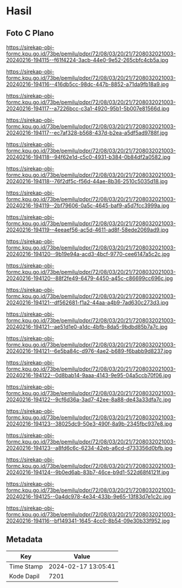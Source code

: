 # Hasil

## Foto C Plano

https://sirekap-obj-formc.kpu.go.id/73be/pemilu/pdpr/72/08/03/20/21/7208032021003-20240216-194115--f61f4224-3acb-44e0-9e52-265cbfc4cb5a.jpg

https://sirekap-obj-formc.kpu.go.id/73be/pemilu/pdpr/72/08/03/20/21/7208032021003-20240216-194116--416db5cc-98dc-447b-8852-a71da9fb18a9.jpg

https://sirekap-obj-formc.kpu.go.id/73be/pemilu/pdpr/72/08/03/20/21/7208032021003-20240216-194117--a7226bcc-c3a1-4920-95b1-5b007e81566d.jpg

https://sirekap-obj-formc.kpu.go.id/73be/pemilu/pdpr/72/08/03/20/21/7208032021003-20240216-194117--ec7af328-b568-437d-b2ea-a5df5ad9788f.jpg

https://sirekap-obj-formc.kpu.go.id/73be/pemilu/pdpr/72/08/03/20/21/7208032021003-20240216-194118--94f62e1d-c5c0-4931-b384-0b84df2a0582.jpg

https://sirekap-obj-formc.kpu.go.id/73be/pemilu/pdpr/72/08/03/20/21/7208032021003-20240216-194118--76f2df5c-f56d-44ae-8b36-2510c5035d18.jpg

https://sirekap-obj-formc.kpu.go.id/73be/pemilu/pdpr/72/08/03/20/21/7208032021003-20240216-194119--2bf79606-0a5c-4645-baf9-a5d7fcc3999a.jpg

https://sirekap-obj-formc.kpu.go.id/73be/pemilu/pdpr/72/08/03/20/21/7208032021003-20240216-194119--4eeaef56-ac5d-4611-ad8f-58ede2069ad9.jpg

https://sirekap-obj-formc.kpu.go.id/73be/pemilu/pdpr/72/08/03/20/21/7208032021003-20240216-194120--9b19e94a-acd3-4bcf-9770-cee6147a5c2c.jpg

https://sirekap-obj-formc.kpu.go.id/73be/pemilu/pdpr/72/08/03/20/21/7208032021003-20240216-194120--88f2fe49-6479-4450-a45c-c86699cc696c.jpg

https://sirekap-obj-formc.kpu.go.id/73be/pemilu/pdpr/72/08/03/20/21/7208032021003-20240216-194121--df562681-f1a2-44aa-a4b9-7ad630c273d3.jpg

https://sirekap-obj-formc.kpu.go.id/73be/pemilu/pdpr/72/08/03/20/21/7208032021003-20240216-194121--ae51d1e0-a1dc-4bfb-8da5-9bdbd85b7a7c.jpg

https://sirekap-obj-formc.kpu.go.id/73be/pemilu/pdpr/72/08/03/20/21/7208032021003-20240216-194121--6e5ba84c-d976-4ae2-b689-f6babb9d8237.jpg

https://sirekap-obj-formc.kpu.go.id/73be/pemilu/pdpr/72/08/03/20/21/7208032021003-20240216-194122--0d8bab14-9aaa-4143-9e95-04a5ccb70f06.jpg

https://sirekap-obj-formc.kpu.go.id/73be/pemilu/pdpr/72/08/03/20/21/7208032021003-20240216-194122--9cf6d36a-3ad7-42ee-8a88-de43a33dfa7c.jpg

https://sirekap-obj-formc.kpu.go.id/73be/pemilu/pdpr/72/08/03/20/21/7208032021003-20240216-194123--38025dc9-50e3-490f-8a9b-2345fbc937e8.jpg

https://sirekap-obj-formc.kpu.go.id/73be/pemilu/pdpr/72/08/03/20/21/7208032021003-20240216-194123--a8fd6c6c-6234-42eb-a6cd-d733356d0bfb.jpg

https://sirekap-obj-formc.kpu.go.id/73be/pemilu/pdpr/72/08/03/20/21/7208032021003-20240216-194124--9b0ed6ab-83b7-46ce-b9d1-522d68f4121f.jpg

https://sirekap-obj-formc.kpu.go.id/73be/pemilu/pdpr/72/08/03/20/21/7208032021003-20240216-194125--0a4dc978-4e34-433b-9e65-13f83d7e1c2c.jpg

https://sirekap-obj-formc.kpu.go.id/73be/pemilu/pdpr/72/08/03/20/21/7208032021003-20240216-194116--bf149341-1645-4cc0-8b54-09e30b33f952.jpg


## Metadata

| Key        | Value               |
| ---------- | ------------------- |
| Time Stamp | 2024-02-17 13:05:41 |
| Kode Dapil | 7201                |



